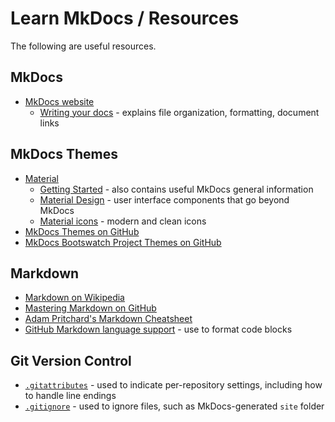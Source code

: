# Learn MkDocs / Resources #

The following are useful resources.

## MkDocs ##

*  [MkDocs website](http://www.mkdocs.org/)
	+ [Writing your docs](http://www.mkdocs.org/user-guide/writing-your-docs/) - explains file organization, formatting, document links

## MkDocs Themes ##

* [Material](http://squidfunk.github.io/mkdocs-material/)
	+ [Getting Started](http://squidfunk.github.io/mkdocs-material/getting-started/) - also contains useful MkDocs general information
	+ [Material Design](https://material.io) - user interface components that go beyond MkDocs
	+ [Material icons](https://material.io/icons/) - modern and clean icons
* [MkDocs Themes on GitHub](https://github.com/mkdocs/mkdocs/wiki/MkDocs-Themes)
* [MkDocs Bootswatch Project Themes on GitHub](http://mkdocs.github.io/mkdocs-bootswatch/)

## Markdown ##

* [Markdown on Wikipedia](https://en.wikipedia.org/wiki/Markdown)
* [Mastering Markdown on GitHub](https://guides.github.com/features/mastering-markdown/)
* [Adam Pritchard's Markdown Cheatsheet](https://github.com/adam-p/markdown-here/wiki/Markdown-Cheatsheet)
* [GitHub Markdown language support](https://github.com/github/linguist/blob/master/lib/linguist/languages.yml) - use to format code blocks

## Git Version Control ##

* [`.gitattributes`](https://git-scm.com/docs/gitattributes) - used to indicate per-repository settings, including how to handle line endings
* [`.gitignore`](https://git-scm.com/docs/gitignore) - used to ignore files, such as MkDocs-generated `site` folder
